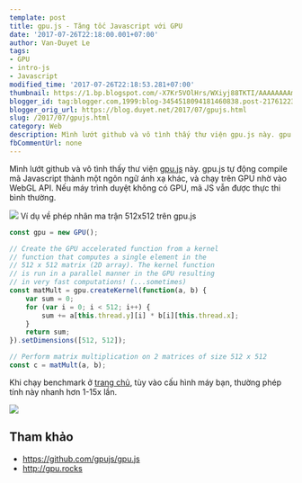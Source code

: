```yaml
---
template: post
title: gpu.js - Tăng tốc Javascript với GPU
date: '2017-07-26T22:18:00.001+07:00'
author: Van-Duyet Le
tags:
- GPU
- intro-js
- Javascript
modified_time: '2017-07-26T22:18:53.281+07:00'
thumbnail: https://1.bp.blogspot.com/-X7Kr5VOlHrs/WXiyj88TKTI/AAAAAAAAmTo/zXoRm7bqaOM-DSDvG1EEBlHaN52T5Tp_gCK4BGAYYCw/s1600/687474703a2f2f6770752e726f636b732f696d672f6f67696d6167652e706e67.png
blogger_id: tag:blogger.com,1999:blog-3454518094181460838.post-2176122338353487366
blogger_orig_url: https://blog.duyet.net/2017/07/gpujs.html
slug: /2017/07/gpujs.html
category: Web
description: Mình lướt github và vô tình thấy thư viện gpu.js này. gpu.js tự động compile mã Javascript thành một ngôn ngữ ánh xạ khác, và chạy trên GPU nhờ vào WebGL API. Nếu máy trình duyệt không có GPU, mã JS vẫn được thực thi bình thường.
fbCommentUrl: none
---
```


Mình lướt github và vô tình thấy thư viện [gpu.js](http://gpu.rocks/) này. gpu.js tự động compile mã Javascript thành một ngôn ngữ ánh xạ khác, và chạy trên GPU nhờ vào WebGL API. Nếu máy trình duyệt không có GPU, mã JS vẫn được thực thi bình thường.

![](https://1.bp.blogspot.com/-X7Kr5VOlHrs/WXiyj88TKTI/AAAAAAAAmTo/zXoRm7bqaOM-DSDvG1EEBlHaN52T5Tp_gCK4BGAYYCw/s640/687474703a2f2f6770752e726f636b732f696d672f6f67696d6167652e706e67.png)
Ví dụ về phép nhân ma trận 512x512 trên gpu.js

```js
const gpu = new GPU();

// Create the GPU accelerated function from a kernel
// function that computes a single element in the
// 512 x 512 matrix (2D array). The kernel function
// is run in a parallel manner in the GPU resulting
// in very fast computations! (...sometimes)
const matMult = gpu.createKernel(function(a, b) {
    var sum = 0;
    for (var i = 0; i < 512; i++) {
        sum += a[this.thread.y][i] * b[i][this.thread.x];
    }
    return sum;
}).setDimensions([512, 512]);

// Perform matrix multiplication on 2 matrices of size 512 x 512
const c = matMult(a, b);
```

Khi chạy benchmark ở [trang chủ](http://gpu.rocks/), tùy vào cấu hình máy bạn, thường phép tính này nhanh hơn 1-15x lần.

[![](https://3.bp.blogspot.com/-LYVs-Hn-dbA/WXixNemXumI/AAAAAAAAmTY/4jNUMj9nKKYR-Czzls_MGFcGcpZq5n4bACLcBGAs/s1600/Screenshot%2Bfrom%2B2017-07-26%2B22-11-18.png)](https://3.bp.blogspot.com/-LYVs-Hn-dbA/WXixNemXumI/AAAAAAAAmTY/4jNUMj9nKKYR-Czzls_MGFcGcpZq5n4bACLcBGAs/s1600/Screenshot%2Bfrom%2B2017-07-26%2B22-11-18.png)

## Tham khảo 

- https://github.com/gpujs/gpu.js
- http://gpu.rocks
